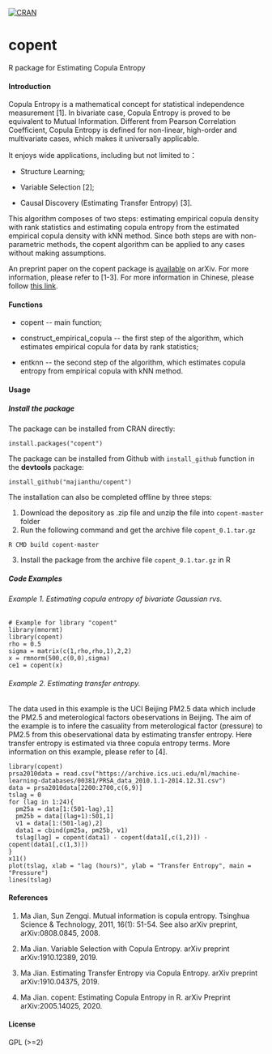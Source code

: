[![CRAN](https://www.r-pkg.org/badges/version/copent)](https://cran.r-project.org/package=copent)
# copent
R package for Estimating Copula Entropy 

#### Introduction
Copula Entropy is a mathematical concept for statistical independence measurement [1]. In bivariate case, Copula Entropy is proved to be equivalent to Mutual Information. Different from Pearson Correlation Coefficient, Copula Entropy is defined for non-linear, high-order and multivariate cases, which makes it universally applicable.

It enjoys wide applications, including but not limited to：

* Structure Learning;

* Variable Selection [2];

* Causal Discovery (Estimating Transfer Entropy) [3].

This algorithm composes of two steps: estimating empirical copula density with rank statistics and estimating copula entropy from the estimated empirical copula density with kNN method. Since both steps are with non-parametric methods, the copent algorithm can be applied to any cases without making assumptions.

An preprint paper on the copent package is [available](https://arxiv.org/abs/2005.14025) on arXiv. For more information, please refer to [1-3]. For more information in Chinese, please follow [this link](http://blog.sciencenet.cn/blog-3018268-978326.html).

#### Functions
* copent -- main function;

* construct_empirical_copula -- the first step of the algorithm, which estimates empirical copula for data by rank statistics;

* entknn -- the second step of the algorithm, which estimates copula entropy from empirical copula with kNN method.

#### Usage 
##### Install the package
The package can be installed from CRAN directly:
```
install.packages("copent")
```
The package can be installed from Github with `install_github` function in the **devtools** package:
```
install_github("majianthu/copent")
```
The installation can also be completed offline by three steps:
1. Download the depository as .zip file and unzip the file into `copent-master` folder
2. Run the following command and get the archive file `copent_0.1.tar.gz` 
```
R CMD build copent-master
```
3. Install the package from the archive file `copent_0.1.tar.gz` in R
##### Code Examples
###### Example 1. Estimating copula entropy of bivariate Gaussian rvs.
```
# Example for library "copent"
library(mnormt)
library(copent)
rho = 0.5
sigma = matrix(c(1,rho,rho,1),2,2)
x = rmnorm(500,c(0,0),sigma)
ce1 = copent(x)
```
###### Example 2. Estimating transfer entropy.
The data used in this example is the UCI Beijing PM2.5 data which include the PM2.5 and meterological factors obeservations in Beijing. The aim of the example is to infere the casuality from meterological factor (pressure) to PM2.5 from this obeservational data by estimating transfer entropy. Here transfer entropy is estimated via three copula entropy terms. More information on this example, please refer to [4].
```
library(copent)
prsa2010data = read.csv("https://archive.ics.uci.edu/ml/machine-learning-databases/00381/PRSA_data_2010.1.1-2014.12.31.csv")
data = prsa2010data[2200:2700,c(6,9)]
tslag = 0
for (lag in 1:24){
  pm25a = data[1:(501-lag),1]
  pm25b = data[(lag+1):501,1]
  v1 = data[1:(501-lag),2]
  data1 = cbind(pm25a, pm25b, v1)
  tslag[lag] = copent(data1) - copent(data1[,c(1,2)]) - copent(data1[,c(1,3)]) 
}
x11()
plot(tslag, xlab = "lag (hours)", ylab = "Transfer Entropy", main = "Pressure")
lines(tslag)
```
#### References
1. Ma Jian, Sun Zengqi. Mutual information is copula entropy. Tsinghua Science & Technology, 2011, 16(1): 51-54. See also arXiv preprint, arXiv:0808.0845, 2008.

2. Ma Jian. Variable Selection with Copula Entropy. arXiv preprint arXiv:1910.12389, 2019.

3. Ma Jian. Estimating Transfer Entropy via Copula Entropy. arXiv preprint arXiv:1910.04375, 2019.

4. Ma Jian. copent: Estimating Copula Entropy in R. arXiv Preprint arXiv:2005.14025, 2020.
#### License
GPL (>=2)
